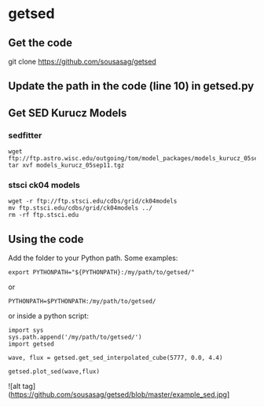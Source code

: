 # getsed

## Get the code

git clone https://github.com/sousasag/getsed

## Update the path in the code (line 10) in getsed.py


## Get SED Kurucz Models

### sedfitter

```
wget ftp://ftp.astro.wisc.edu/outgoing/tom/model_packages/models_kurucz_05sep11.tgz
tar xvf models_kurucz_05sep11.tgz
```

### stsci ck04 models
```
wget -r ftp://ftp.stsci.edu/cdbs/grid/ck04models
mv ftp.stsci.edu/cdbs/grid/ck04models ../
rm -rf ftp.stsci.edu
```

## Using the code

Add the folder to your Python path.
Some examples:
```
export PYTHONPATH="${PYTHONPATH}:/my/path/to/getsed/"
```
or
```
PYTHONPATH=$PYTHONPATH:/my/path/to/getsed/
```
or inside a python script:
```
import sys
sys.path.append('/my/path/to/getsed/')
import getsed

wave, flux = getsed.get_sed_interpolated_cube(5777, 0.0, 4.4)

getsed.plot_sed(wave,flux)
```

![alt tag](https://github.com/sousasag/getsed/blob/master/example_sed.jpg]